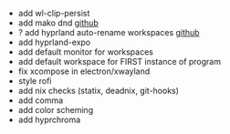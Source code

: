 - add wl-clip-persist
- add mako dnd [github](https://github.com/emersion/mako/issues/335)
- ? add hyprland auto-rename workspaces [github](https://github.com/hyprland-community/hyprland-autoname-workspaces)
- add hyprland-expo
- add default monitor for workspaces
- add default workspace for FIRST instance of program
- fix xcompose in electron/xwayland
- style rofi
- add nix checks (statix, deadnix, git-hooks)
- add comma
- add color scheming
- add hyprchroma